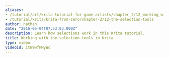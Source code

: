 ```yaml
---
aliases:
- /tutorial/art/krita-tutorial-for-game-artists/chapter_2/12_working_with_the_selection_tools_in_krita
- /tutorial/krita/krita-from-zero/chapter-2/12-the-selection-tools
author: nathan
date: "2016-05-04T07:53:03.000Z"
description: Learn how selections work in this Krita tutorial.
title: Working with the selection tools in Krita
type: video
videoid: itW9wfPMyWc
---
```

